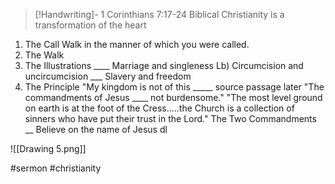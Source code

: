> [!Handwriting]-
> 1 Corinthians
> 7:17-24
Biblical Christianity is
a transformation of the
heart
1. The Call
Walk in the manner of
which you were called.
2. The Walk
3. The Illustrations
____ Marriage and singleness
Lb) Circumcision and uncircumcision
___ Slavery and freedom
4. The Principle
"My kingdom is not of this
_____ source passage later
"The commandments of Jesus
____ not burdensome."
"The most level ground on
earth is at the foot of
the Cress.....the Church is
a collection of sinners who
have put their trust in the
Lord."
The Two Commandments
__ Believe on the name of Jesus
dl

![[Drawing 5.png]]

#sermon
#christianity